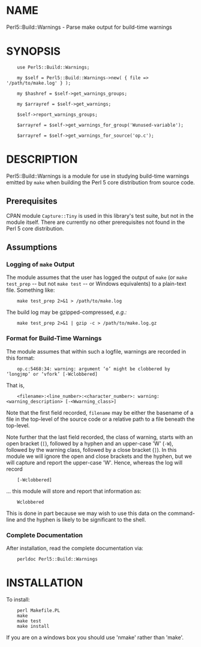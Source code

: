 NAME
====

Perl5::Build::Warnings - Parse make output for build-time warnings

SYNOPSIS
========

        use Perl5::Build::Warnings;

        my $self = Perl5::Build::Warnings->new( { file => '/path/to/make.log' } );

        my $hashref = $self->get_warnings_groups;

        my $arrayref = $self->get_warnings;

        $self->report_warnings_groups;

        $arrayref = $self->get_warnings_for_group('Wunused-variable');

        $arrayref = $self->get_warnings_for_source('op.c');

DESCRIPTION
===========

Perl5::Build::Warnings is a module for use in studying build-time warnings emitted by `make` when building the Perl 5 core distribution from source code.

Prerequisites
-------------

CPAN module `Capture::Tiny` is used in this library's test suite, but not in the module itself. There are currently no other prerequisites not found in the Perl 5 core distribution.

Assumptions
-----------

### Logging of `make` Output

The module assumes that the user has logged the output of `make` (or `make test_prep` -- but not `make test` -- or Windows equivalents) to a plain-text file. Something like:

        make test_prep 2>&1 > /path/to/make.log

The build log may be gzipped-compressed, *e.g.:*

        make test_prep 2>&1 | gzip -c > /path/to/make.log.gz

### Format for Build-Time Warnings

The module assumes that within such a logfile, warnings are recorded in this format:

        op.c:5468:34: warning: argument ‘o’ might be clobbered by ‘longjmp’ or ‘vfork’ [-Wclobbered]

That is,

        <filename>:<line_number>:<character_number>: warning: <warning_description> [-<Wwarning_class>]

Note that the first field recorded, `filename` may be either the basename of a file in the top-level of the source code or a relative path to a file beneath the top-level.

Note further that the last field recorded, the class of warning, starts with an open bracket (`[`), followed by a hyphen and an upper-case 'W' (`-W`), followed by the warning class, followed by a close bracket (`]`). In this module we will ignore the open and close brackets and the hyphen, but we will capture and report the upper-case 'W'. Hence, whereas the log will record

        [-Wclobbered]

… this module will store and report that information as:

        Wclobbered

This is done in part because we may wish to use this data on the command-line and the hyphen is likely to be significant to the shell.

### Complete Documentation

After installation, read the complete documentation via:

        perldoc Perl5::Build::Warnings

INSTALLATION
============

To install:

        perl Makefile.PL
        make
        make test
        make install

If you are on a windows box you should use 'nmake' rather than 'make'.
